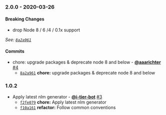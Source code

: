 ### 2.0.0 - 2020-03-26

#### Breaking Changes

- drop Node 8 / 6 /4 / 0.1x support

*See: [`8a2a961`](https://github.com/testiumjs/testium-cookie/commit/8a2a961d604f373c5e09285e4af2a58853af6b0e)*

#### Commits

* chore: upgrade packages & deprecate node 8 and below - **[@aaarichter](https://github.com/aaarichter)** [#4](https://github.com/testiumjs/testium-cookie/pull/4)
  - [`8a2a961`](https://github.com/testiumjs/testium-cookie/commit/8a2a961d604f373c5e09285e4af2a58853af6b0e) **chore:** upgrade packages & deprecate node 8 and below


### 1.0.2

* Apply latest nlm generator - **[@i-tier-bot](https://github.com/i-tier-bot)** [#3](https://github.com/testiumjs/testium-cookie/pull/3)
  - [`f2fe079`](https://github.com/testiumjs/testium-cookie/commit/f2fe0799fe985a2d18dbe705df597d8f1f100819) **chore:** Apply latest nlm generator
  - [`f10a161`](https://github.com/testiumjs/testium-cookie/commit/f10a16161fa581b373d3bd8f1898351808955129) **refactor:** Follow common conventions
